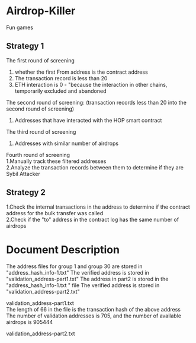 # Airdrop-Killer
Fun games

## Strategy 1

The first round of screening  
1. whether the first From address is the contract address  
2. The transaction record is less than 20  
3. ETH interaction is 0 - "because the interaction in other chains, temporarily excluded and abandoned  

The second round of screening: (transaction records less than 20 into the second round of screening)  
1. Addresses that have interacted with the HOP smart contract  

The third round of screening  
1. Addresses with similar number of airdrops  

Fourth round of screening  
1.Manually track these filtered addresses  
2.Analyze the transaction records between them to determine if they are Sybil Attacker  

## Strategy 2

1.Check the internal transactions in the address to determine if the contract address for the bulk transfer was called  
2.Check if the "to" address in the contract log has the same number of airdrops  

# Document Description

The address files for group 1 and group 30 are stored in "address_hash_info-1.txt"
The verified address is stored in "validation_address-part1.txt"
The address in part2 is stored in the "address_hash_info-1.txt " file
The verified address is stored in "validation_address-part2.txt"

validation_address-part1.txt  
The length of 66 in the file is the transaction hash of the above address  
The number of validation addresses is 705, and the number of available airdrops is 905444  

validation_address-part2.txt  

